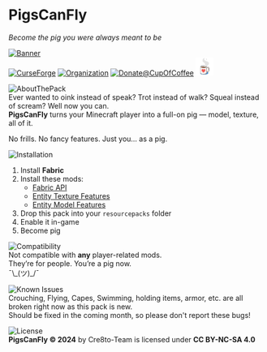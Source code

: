# PigsCanFly 
*Become the pig you were always meant to be*  

[![Banner](https://github.com/Creatomat/creatomat.github.io/blob/main/cre8to_2.png?raw=true)](https://billing.sparkedhost.com/aff.php?aff=2788)  
[![CurseForge](https://img.shields.io/badge/CurseForge-0?style=for-the-badge&logo=curseforge&color=black)](https://www.curseforge.com/minecraft/texture-packs/bare-bones-better-beaves) [![Organization](https://img.shields.io/badge/Organization-0?style=for-the-badge&logo=modrinth&color=grey)](https://modrinth.com/organization/cre8to-team) [![Donate@CupOfCoffee](https://img.shields.io/badge/donate%20a%20cup%20of%20coffee-0?style=for-the-badge&logo=patreon&color=black)](https://patreon.com/cre8to) <img src="https://raw.githubusercontent.com/PrinceParshia/Idk/refs/heads/main/coffee.gif" width="36" height="36">  

![AboutThePack](https://img.shields.io/badge/-About%20this%20pack-darkblue?style=for-the-badge)  
Ever wanted to oink instead of speak? Trot instead of walk? Squeal instead of scream? Well now you can.  
**PigsCanFly** turns your Minecraft player into a full-on pig — model, texture, all of it.  

No frills. No fancy features. Just you… as a pig.

![Installation](https://img.shields.io/badge/-Installation-navy?style=for-the-badge)  
1. Install **Fabric**  
2. Install these mods:  
   - [Fabric API](https://modrinth.com/mod/fabric-api)  
   - [Entity Texture Features](https://modrinth.com/mod/entitytexturefeatures)  
   - [Entity Model Features](https://modrinth.com/mod/entity-model-features)  
3. Drop this pack into your `resourcepacks` folder  
4. Enable it in-game  
5. Become pig  

![Compatibility](https://img.shields.io/badge/-Compatibility-navy?style=for-the-badge)  
Not compatible with **any** player-related mods.  
They’re for people. You’re a pig now.  
¯\\\_(ツ)\_/¯  

![Known Issues](https://img.shields.io/badge/-Known%20Issues-navy?style=for-the-badge)  
Crouching, Flying, Capes, Swimming, holding items, armor, etc. are all broken right now as this pack is new.  
Should be fixed in the coming month, so please don't report these bugs!  

![License](https://img.shields.io/badge/-License-navy?style=for-the-badge)  
**PigsCanFly © 2024** by Cre8to-Team is licensed under **CC BY-NC-SA 4.0**  
